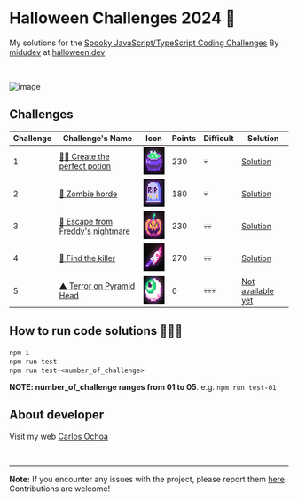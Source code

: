 # Halloween Challenges 2024 🎃 

My solutions for the [Spooky JavaScript/TypeScript Coding Challenges](https://www.halloween.dev/en) By [midudev](https://github.com/midudev) at [halloween.dev](https://www.halloween.dev/en)

<br/>

![image](https://github.com/user-attachments/assets/ecd91ef0-3dae-4c33-bc1e-4d220cff1e02)


## Challenges 

| Challenge | Challenge's Name                                                               | Icon                                                       | Points | Difficult | Solution                          |
| --------- | ------------------------------------------------------------------------------ | --------------------------------------------------------- | ------- | --------- | --------------------------------- |
| 1         | [🧙‍♀️ Create the perfect potion](https://www.halloween.dev/en/retos/2024/1)      | <img src="./images/image-1.png" width="50" height="50" /> | 230      |   💀      | [Solution](./src/challenge-01.ts) |
| 2         | [🧟 Zombie horde](https://www.halloween.dev/en/retos/2024/2)                   | <img src="./images/image-2.png" width="50" height="50" /> | 180      |   💀      | [Solution](./src/challenge-02.ts) |
| 3         | [🛌 Escape from Freddy's nightmare](https://www.halloween.dev/en/retos/2024/3) | <img src="./images/image-3.png" width="50" height="50" /> | 230      |   💀💀    | [Solution](./src/challenge-03.ts) |
| 4         | [🔪 Find the killer](https://www.halloween.dev/en/retos/2024/4)                | <img src="./images/image-4.png" width="50" height="50" /> | 270      |   💀💀    | [Solution](./src/challenge-04.ts) |
| 5         | [▲ Terror on Pyramid Head](https://www.halloween.dev/en/retos/2024/5)          | <img src="./images/image-5.png" width="50" height="50" /> | 0      |   💀💀💀  | [Not available yet](#!)          |

## How to run code solutions 🏃‍♂️‍➡️

```
npm i
npm run test
npm run test-<number_of_challenge>
```

**NOTE: number_of_challenge ranges from 01 to 05**. e.g. `npm run test-01`


## About developer

Visit my web [Carlos Ochoa](https://carlos8a.com)

<br/>

---

**Note:** If you encounter any issues with the project, please report them [here](https://github.com/CarlosUlisesOchoa/Halloween-Challenges-2024/issues). Contributions are welcome!
